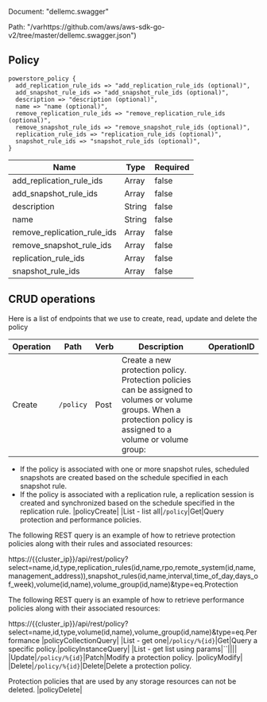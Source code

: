 Document: "dellemc.swagger"


Path: "/varhttps://github.com/aws/aws-sdk-go-v2/tree/master/dellemc.swagger.json")

## Policy



```puppet
powerstore_policy {
  add_replication_rule_ids => "add_replication_rule_ids (optional)",
  add_snapshot_rule_ids => "add_snapshot_rule_ids (optional)",
  description => "description (optional)",
  name => "name (optional)",
  remove_replication_rule_ids => "remove_replication_rule_ids (optional)",
  remove_snapshot_rule_ids => "remove_snapshot_rule_ids (optional)",
  replication_rule_ids => "replication_rule_ids (optional)",
  snapshot_rule_ids => "snapshot_rule_ids (optional)",
}
```

| Name        | Type           | Required       |
| ------------- | ------------- | ------------- |
|add_replication_rule_ids | Array | false |
|add_snapshot_rule_ids | Array | false |
|description | String | false |
|name | String | false |
|remove_replication_rule_ids | Array | false |
|remove_snapshot_rule_ids | Array | false |
|replication_rule_ids | Array | false |
|snapshot_rule_ids | Array | false |



## CRUD operations

Here is a list of endpoints that we use to create, read, update and delete the policy

| Operation | Path | Verb | Description | OperationID |
| ------------- | ------------- | ------------- | ------------- | ------------- |
|Create|`/policy`|Post|Create a new protection policy. Protection policies can be assigned to volumes or volume groups. When a protection policy is assigned to a volume or volume group:
* If the policy is associated with one or more snapshot rules, scheduled snapshots are created based on the schedule specified in each snapshot rule.
* If the policy is associated with a replication rule, a replication session is created and synchronized based on the schedule specified in the replication rule.
|policyCreate|
|List - list all|`/policy`|Get|Query protection and performance policies.

The following REST query is an example of how to retrieve protection policies along with their rules and associated resources:

https://{{cluster_ip}}/api/rest/policy?select=name,id,type,replication_rules(id,name,rpo,remote_system(id,name,management_address)),snapshot_rules(id,name,interval,time_of_day,days_of_week),volume(id,name),volume_group(id,name)&type=eq.Protection

The following REST query is an example of how to retrieve performance policies along with their associated resources: 
  
https://{{cluster_ip}}/api/rest/policy?select=name,id,type,volume(id,name),volume_group(id,name)&type=eq.Performance
|policyCollectionQuery|
|List - get one|`/policy/%{id}`|Get|Query a specific policy.|policyInstanceQuery|
|List - get list using params|``||||
|Update|`/policy/%{id}`|Patch|Modify a protection policy.
|policyModify|
|Delete|`/policy/%{id}`|Delete|Delete a protection policy.

Protection policies that are used by any storage resources can not be deleted.
|policyDelete|
